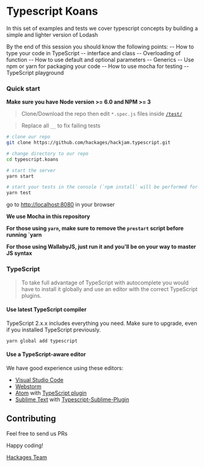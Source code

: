 # Typescript Koans

In this set of examples and tests we cover typescript concepts by building a simple and lighter version of Lodash

By the end of this session you should know the following points:
-- How to type your code in TypeScript
-- interface and class 
-- Overloading of function
-- How to use default and optional parameters
-- Generics
-- Use npm or yarn for packaging your code 
-- How to use mocha for testing
-- TypeScript playground

### Quick start
**Make sure you have Node version >= 6.0 and NPM >= 3**

> Clone/Download the repo then edit `*.spec.js` files inside [`/test/`](/test/)

> Replace all `__` to fix failing tests

```bash
# clone our repo
git clone https://github.com/hackages/hackjam.typescript.git

# change directory to our repo
cd typescript.koans

# start the server 
yarn start

# start your tests in the console (`npm install` will be performed for you)
yarn test

```
go to [http://localhost:8080](http://localhost:8080) in your browser

**We use Mocha in this repository**

**For those using `yarn`, make sure to remove the `prestart` script before running `yarn**

**For those using **WallabyJS**, just run it and you'll be on your way to master JS syntax**

### TypeScript
> To take full advantage of TypeScript with autocomplete you would have to install it globally and use an editor with the correct TypeScript plugins.

#### Use latest TypeScript compiler
TypeScript 2.x.x includes everything you need. Make sure to upgrade, even if you installed TypeScript previously.

```
yarn global add typescript
```

#### Use a TypeScript-aware editor
We have good experience using these editors:

* [Visual Studio Code](https://code.visualstudio.com/)
* [Webstorm](https://www.jetbrains.com/webstorm/download/)
* [Atom](https://atom.io/) with [TypeScript plugin](https://atom.io/packages/atom-typescript)
* [Sublime Text](http://www.sublimetext.com/3) with [Typescript-Sublime-Plugin](https://github.com/Microsoft/Typescript-Sublime-plugin#installation)


## Contributing

Feel free to send us PRs

Happy coding!

[Hackages Team](http://hackages.io)
